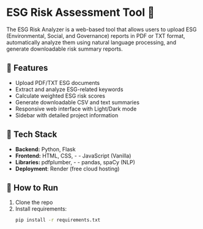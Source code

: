 # ESG Risk Assessment Tool 🌱

The ESG Risk Analyzer is a web-based tool that allows users to upload ESG (Environmental, Social, and Governance) reports in PDF or TXT format, automatically analyze them using natural language processing, and generate downloadable risk summary reports.
## 🔧 Features

- Upload PDF/TXT ESG documents
- Extract and analyze ESG-related keywords
- Calculate weighted ESG risk scores
- Generate downloadable CSV and text summaries
- Responsive web interface with Light/Dark mode
- Sidebar with detailed project information



## 🧰 Tech Stack

- <strong>Backend:</strong> Python, Flask
- <strong> Frontend:</strong> HTML, CSS, - - JavaScript (Vanilla)
- <strong>Libraries: </strong>pdfplumber, - - pandas, spaCy (NLP)
- <strong>Deployment</strong>: Render (free cloud hosting)


## 🚀 How to Run
1. Clone the repo
2. Install requirements:
   ```bash
   pip install -r requirements.txt
